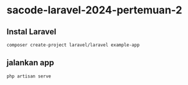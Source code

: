 # sacode-laravel-2024-pertemuan-2

## Instal Laravel
```
composer create-project laravel/laravel example-app
```

## jalankan app
```
php artisan serve
```